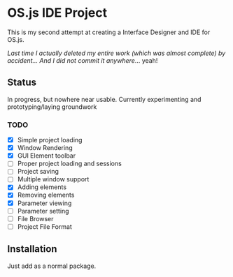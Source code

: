 # OS.js IDE Project

This is my second attempt at creating a Interface Designer and IDE for OS.js.

*Last time I actually deleted my entire work (which was almost complete) by accident... And I did not commit it anywhere*... yeah!

## Status

In progress, but nowhere near usable. Currently experimenting and prototyping/laying groundwork

### TODO

* [x] Simple project loading
* [x] Window Rendering
* [x] GUI Element toolbar
* [ ] Proper project loading and sessions
* [ ] Project saving
* [ ] Multiple window support
* [x] Adding elements
* [x] Removing elements
* [x] Parameter viewing
* [ ] Parameter setting
* [ ] File Browser
* [ ] Project File Format

## Installation

Just add as a normal package.
